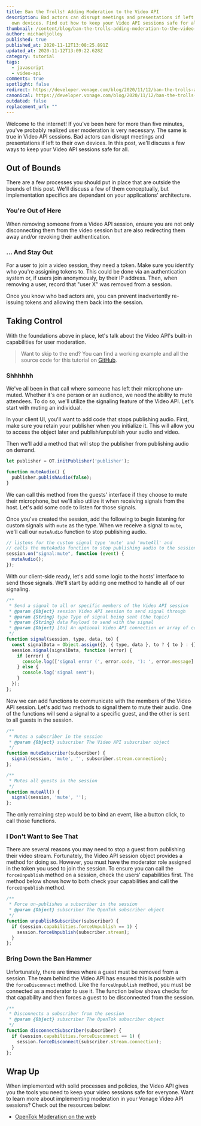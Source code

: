 ```yaml
---
title: Ban the Trolls! Adding Moderation to the Video API
description: Bad actors can disrupt meetings and presentations if left to their
  own devices. Find out how to keep your Video API sessions safe for all.
thumbnail: /content/blog/ban-the-trolls-adding-moderation-to-the-video-api/blog_video-api_moderation_1200x600.png
author: michaeljolley
published: true
published_at: 2020-11-12T13:08:25.891Z
updated_at: 2020-11-12T13:09:22.628Z
category: tutorial
tags:
  - javascript
  - video-api
comments: true
spotlight: false
redirect: https://developer.vonage.com/blog/2020/11/12/ban-the-trolls-adding-moderation-to-the-video-api
canonical: https://developer.vonage.com/blog/2020/11/12/ban-the-trolls-adding-moderation-to-the-video-api
outdated: false
replacement_url: ""
---
```

Welcome to the internet! If you've been here for more than five minutes, you've probably realized user moderation is very necessary. The same is true in Video API sessions. Bad actors can disrupt meetings and presentations if left to their own devices. In this post, we'll discuss a few ways to keep your Video API sessions safe for all.

## Out of Bounds

There are a few processes you should put in place that are outside the bounds of this post. We'll discuss a few of them conceptually, but implementation specifics are dependant on your applications' architecture.

### You're Out of Here

When removing someone from a Video API session, ensure you are not only disconnecting them from the video session but are also redirecting them away and/or revoking their authentication.

### ... And Stay Out

For a user to join a video session, they need a token. Make sure you identify who you're assigning tokens to. This could be done via an authentication system or, if users join anonymously, by their IP address. Then, when removing a user, record that "user X" was removed from a session.

Once you know who bad actors are, you can prevent inadvertently re-issuing tokens and allowing them back into the session.

## Taking Control

With the foundations above in place, let's talk about the Video API's built-in capabilities for user moderation.  

> Want to skip to the end? You can find a working example and all the source code for this tutorial on [GitHub](https://github.com/opentok-community/moderation-sample-app).

### Shhhhhh

We've all been in that call where someone has left their microphone un-muted. Whether it's one person or an audience, we need the ability to mute attendees. To do so, we'll utilize the signaling feature of the Video API. Let's start with muting an individual.

In your client UI, you'll want to add code that stops publishing audio. First, make sure you retain your publisher when you initialize it. This will allow you to access the object later and publish/unpublish your audio and video.

Then we'll add a method that will stop the publisher from publishing audio on demand.

```js
let publisher = OT.initPublisher('publisher');

function muteAudio() {
  publisher.publishAudio(false);
}
```

We can call this method from the guests' interface if they choose to mute their microphone, but we'll also utilize it when receiving signals from the host. Let's add some code to listen for those signals. 

Once you've created the session, add the following to begin listening for custom signals with `mute` as the type. When we receive a signal to `mute`, we'll call our `muteAudio` function to stop publishing audio. 

```javascript
// listens for the custom signal type 'mute' and 'muteAll' and 
// calls the muteAudio function to stop publishing audio to the session
session.on("signal:mute", function (event) {
  muteAudio();
});
```

With our client-side ready, let's add some logic to the hosts' interface to send those signals. We'll start by adding one method to handle all of our signaling.

```javascript
/**
 * Send a signal to all or specific members of the Video API session
 * @param {Object} session Video API session to send signal through
 * @param {String} type Type of signal being sent (the topic)
 * @param {String} data Payload to send with the signal
 * @param {Object} [to] An optional Video API connection or array of connections for use in sending to individual connections
 */
function signal(session, type, data, to) {
  const signalData = Object.assign({}, { type, data }, to ? { to } : {});
  session.signal(signalData, function (error) {
    if (error) {
      console.log(['signal error (', error.code, '): ', error.message].join(''));
    } else {
      console.log('signal sent');
    }
  });
};
```

Now we can add functions to communicate with the members of the Video API session. Let's add two methods to signal them to mute their audio. One of the functions will send a signal to a specific guest, and the other is sent to all guests in the session.

```javascript
/**
 * Mutes a subscriber in the session
 * @param {Object} subscriber The Video API subscriber object
 */
function muteSubscriber(subscriber) {
  signal(session, 'mute', '', subscriber.stream.connection);
};

/**
 * Mutes all guests in the session
 */
function muteAll() {
  signal(session, 'mute', '');
};
```

The only remaining step would be to bind an event, like a button click, to call those functions. 

### I Don't Want to See That

There are several reasons you may need to stop a guest from publishing their video stream. Fortunately, the Video API session object provides a method for doing so. However, you must have the moderator role assigned in the token you used to join the session. To ensure you can call the `forceUnpublish` method on a session, check the users' capabilities first. The method below shows how to both check your capabilities and call the `forceUnpublish` method.

```javascript
/**
 * Force un-publishes a subscriber in the session
 * @param {Object} subscriber The OpenTok subscriber object
 */
function unpublishSubscriber(subscriber) {
  if (session.capabilities.forceUnpublish == 1) {
    session.forceUnpublish(subscriber.stream);
  }
};
```
### Bring Down the Ban Hammer

Unfortunately, there are times where a guest must be removed from a session. The team behind the Video API has ensured this is possible with the `forceDisconnect` method. Like the `forceUnpublish` method, you must be connected as a moderator to use it. The function below shows checks for that capability and then forces a guest to be disconnected from the session.

```javascript
/**
 * Disconnects a subscriber from the session
 * @param {Object} subscriber The OpenTok subscriber object
 */
function disconnectSubscriber(subscriber) {
  if (session.capabilities.forceDisconnect == 1) {
    session.forceDisconnect(subscriber.stream.connection);
  }
};
```

## Wrap Up

When implemented with solid processes and policies, the Video API gives you the tools you need to keep your video sessions safe for everyone. Want to learn more about implementing moderation in your Vonage Video API sessions? Check out the resources below:

- [OpenTok Moderation on the web](https://tokbox.com/developer/guides/moderation/js/)
